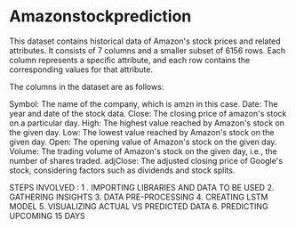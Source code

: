 # Amazonstockprediction


This dataset contains historical data of Amazon's stock prices and related attributes. It consists of 7 columns and a smaller subset of 6156 rows. Each column represents a specific attribute, and each row contains the corresponding values for that attribute.

The columns in the dataset are as follows:

Symbol: The name of the company, which is amzn in this case. Date: The year and date of the stock data. Close: The closing price of amazon's stock on a particular day. High: The highest value reached by Amazon's stock on the given day. Low: The lowest value reached by Amazon's stock on the given day. Open: The opening value of Amazon's stock on the given day. Volume: The trading volume of Amazon's stock on the given day, i.e., the number of shares traded. adjClose: The adjusted closing price of Google's stock, considering factors such as dividends and stock splits.

STEPS INVOLVED : 1 . IMPORTING LIBRARIES AND DATA TO BE USED 2. GATHERING INSIGHTS 3. DATA PRE-PROCESSING 4. CREATING LSTM MODEL 5. VISUALIZING ACTUAL VS PREDICTED DATA 6. PREDICTING UPCOMING 15 DAYS
